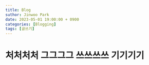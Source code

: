 ```yaml
---
title: Blog
suthor: Jinwoo Park
date: 2023-05-01 19:00:00 + 0900
categories: [Blogging]
tags: [글쓰기]
---
```


# 처처처처 그그그그 쓰쓰쓰쓰 기기기기
